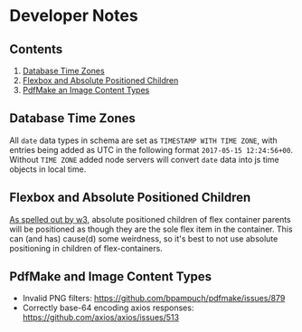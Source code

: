# Developer Notes

## Contents

1. [Database Time Zones](#database-time-zones)
2. [Flexbox and Absolute Positioned Children](#flexbox-and-absolute-positioned-children)
3. [PdfMake an Image Content Types](#pdfmake-and-image-content-types)

## Database Time Zones
All `date` data types in schema are set as `TIMESTAMP WITH TIME ZONE`, with entries being added as UTC in the following format `2017-05-15 12:24:56+00`. Without `TIME ZONE` added node servers will convert `date` data into js time objects in local time.

## Flexbox and Absolute Positioned Children
[As spelled out by w3](https://www.w3.org/TR/css-flexbox-1/#abspos-items), absolute positioned children of flex container parents will be positioned as though they are the sole flex item in the container. This can (and has) cause(d) some weirdness, so it's best to not use absolute positioning in children of flex-containers.

## PdfMake and Image Content Types
* Invalid PNG filters: https://github.com/bpampuch/pdfmake/issues/879
* Correctly base-64 encoding axios responses: https://github.com/axios/axios/issues/513
